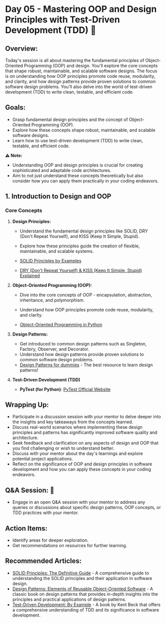 # Day 05 - Mastering OOP and Design Principles with Test-Driven Development (TDD) 🎨

## Overview:
Today's session is all about mastering the fundamental principles of Object-Oriented Programming (OOP) and design. You'll explore the core concepts that shape robust, maintainable, and scalable software designs. The focus is on understanding how OOP principles promote code reuse, modularity, and clarity, and how design patterns provide proven solutions to common software design problems. You'll also delve into the world of test-driven development (TDD) to write clean, testable, and efficient code.

## **Goals:**

- Grasp fundamental design principles and the concept of Object-Oriented Programming (OOP).
- Explore how these concepts shape robust, maintainable, and scalable software designs.
- Learn how to use test-driven development (TDD) to write clean, testable, and efficient code.

**⚠️ Note:**

- Understanding OOP and design principles is crucial for creating sophisticated and adaptable code architectures.
- Aim to not just understand these concepts theoretically but also consider how you can apply them practically in your coding endeavors.

## 1. Introduction to Design and OOP

### Core Concepts

1. **Design Principles:**

   - Understand the fundamental design principles like SOLID, DRY (Don't Repeat Yourself), and KISS (Keep It Simple, Stupid).
   - Explore how these principles guide the creation of flexible, maintainable, and scalable systems.

   - [SOLID Principles by Examples](https://github.com/heykarimoff/solid.python)
   - [DRY (Don't Repeat Yourself) & KISS (Keep It Simple, Stupid) Explained](https://github.com/webpro/programming-principles#kiss)

2. **Object-Oriented Programming (OOP):**

   - Dive into the core concepts of OOP - encapsulation, abstraction, inheritance, and polymorphism.
   - Understand how OOP principles promote code reuse, modularity, and clarity.

   - [Object-Oriented Programming in Python](https://github.com/Shikha-code36/Object-Oriented-Programming-OOPs-Python)
  
3. **Design Patterns:**

   - Get introduced to common design patterns such as Singleton, Factory, Observer, and Decorator.
   - Understand how design patterns provide proven solutions to common software design problems.
   - [Design Patterns for dummies](https://refactoring.guru/design-patterns/what-is-pattern) - The best resource to learn design patterns!

4. **Test-Driven Development (TDD)**
   - **PyTest (for Python)**: [PyTest Official Website](https://docs.pytest.org/en/latest/)

## Wrapping Up:
- Participate in a discussion session with your mentor to delve deeper into the insights and key takeaways from the concepts learned.
- Discuss real-world scenarios where implementing these design principles and patterns has significantly improved software quality and architecture.
- Seek feedback and clarification on any aspects of design and OOP that you find challenging or wish to understand better.
- Discuss with your mentor about the day's learnings and explore potential project applications. 
- Reflect on the significance of OOP and design principles in software development and how you can apply these concepts in your coding endeavors.

## **Q&A Session:** :raising_hand:
- Engage in an open Q&A session with your mentor to address any queries or discussions about specific design patterns, OOP concepts, or TDD practices with your mentor.

## Action Items:
- Identify areas for deeper exploration.
- Get recommendations on resources for further learning.

## Recommended Articles:
- [SOLID Principles: The Definitive Guide](https://www.digitalocean.com/community/conceptual_articles/s-o-l-i-d-the-first-five-principles-of-object-oriented-design) - A comprehensive guide to understanding the SOLID principles and their application in software design.
- [Design Patterns: Elements of Reusable Object-Oriented Software](https://refactoring.guru/design-patterns/book) - A classic book on design patterns that provides in-depth insights into the principles and practical applications of design patterns.
- [Test-Driven Development: By Example](https://www.amazon.com/Test-Driven-Development-Kent-Beck/dp/0321146530) - A book by Kent Beck that offers a comprehensive understanding of TDD and its significance in software development.
